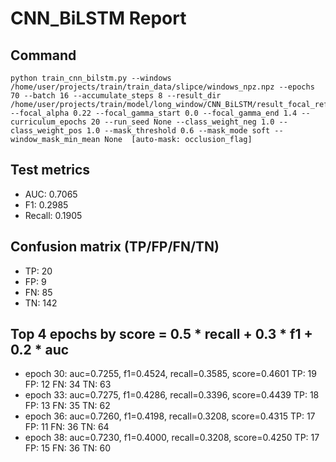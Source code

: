 # CNN_BiLSTM Report

## Command
```
python train_cnn_bilstm.py --windows /home/user/projects/train/train_data/slipce/windows_npz.npz --epochs 70 --batch 16 --accumulate_steps 8 --result_dir /home/user/projects/train/model/long_window/CNN_BiLSTM/result_focal_refine/cw08_fg01 --focal_alpha 0.22 --focal_gamma_start 0.0 --focal_gamma_end 1.4 --curriculum_epochs 20 --run_seed None --class_weight_neg 1.0 --class_weight_pos 1.0 --mask_threshold 0.6 --mask_mode soft --window_mask_min_mean None  [auto-mask: occlusion_flag]
```

## Test metrics
- AUC: 0.7065
- F1: 0.2985
- Recall: 0.1905
## Confusion matrix (TP/FP/FN/TN)
- TP: 20
- FP: 9
- FN: 85
- TN: 142

## Top 4 epochs by score = 0.5 * recall + 0.3 * f1 + 0.2 * auc
- epoch 30: auc=0.7255, f1=0.4524, recall=0.3585, score=0.4601  TP: 19 FP: 12 FN: 34 TN: 63
- epoch 33: auc=0.7275, f1=0.4286, recall=0.3396, score=0.4439  TP: 18 FP: 13 FN: 35 TN: 62
- epoch 36: auc=0.7260, f1=0.4198, recall=0.3208, score=0.4315  TP: 17 FP: 11 FN: 36 TN: 64
- epoch 38: auc=0.7230, f1=0.4000, recall=0.3208, score=0.4250  TP: 17 FP: 15 FN: 36 TN: 60

